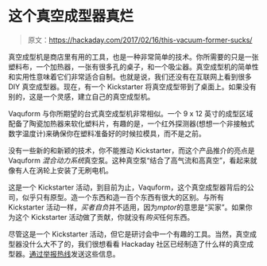 # 这个真空成型器真烂

> 原文：<https://hackaday.com/2017/02/16/this-vacuum-former-sucks/>

真空成型机是商店里有用的工具，也是一种非常简单的技术。你所需要的只是一张塑料布，一个加热器，一张有很多孔的桌子，和一个吸尘器。真空成型机的简单性和实用性意味着它们非常适合自制。也就是说，我们还没有在互联网上看到很多 DIY 真空成型器。现在，有一个 Kickstarter 将真空成型带到了桌面上。如果没有别的，这是一个灵感，建立自己的真空成型机。

Vaquform 与你所期望的台式真空成型机非常相似。一个 9 x 12 英寸的成型区域配备了陶瓷加热器来软化塑料片，有趣的是，一个红外探测器(想想一个非接触式数字温度计)来确保你在塑料准备好的时候拉模具，而不是之前。

没有一些新的和新颖的技术，你不能推动 Kickstarter，而这个产品推介的亮点是 Vaquform *混合动力系统*真空泵。这种真空泵“结合了高气流和高真空”，看起来就像有人在涡轮上安装了无刷电机。

这是一个 Kickstarter 活动，到目前为止，Vaquform，这个真空成型器背后的公司，似乎只有原型。造一个东西和造一百个东西有很大的区别。与所有 Kickstarter 活动一样，*买者自负*并不适用，因为*mptor*的意思是“买家”。如果你为这个 Kickstarter 活动做了贡献，你就没有*购买*任何东西。

尽管这是一个 Kickstarter 活动，但它是研讨会中一个有趣的工具。当然，真空成型器没什么大不了的，我们很想看看 Hackaday 社区已经制造了什么样的真空成型器。[通过举报热线](http://hackaday.com/about/)发送这些信息。
